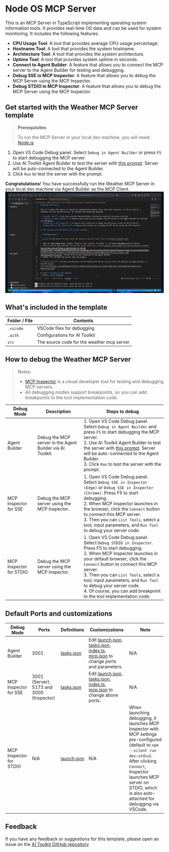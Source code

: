 # Node OS MCP Server

This is an MCP Server in TypeScript implementing operating system information tools. It provides real-time OS data and can be used for system monitoring. It includes the following features:

- **CPU Usage Tool**: A tool that provides average CPU usage percentage.
- **Hostname Tool**: A tool that provides the system hostname.
- **Architecture Tool**: A tool that provides the system architecture.
- **Uptime Tool**: A tool that provides system uptime in seconds.
- **Connect to Agent Builder**: A feature that allows you to connect the MCP server to the Agent Builder for testing and debugging.
- **Debug SSE in MCP Inspector**: A feature that allows you to debug the MCP Server using the MCP Inspector.
- **Debug STDIO in MCP Inspector**: A feature that allows you to debug the MCP Server using the MCP Inspector.

## Get started with the Weather MCP Server template

> **Prerequisites**
>
> To run the MCP Server in your local dev machine, you will need: [Node.js](https://nodejs.org/)

1. Open VS Code Debug panel. Select `Debug in Agent Builder` or press `F5` to start debugging the MCP server.
2. Use AI Toolkit Agent Builder to test the server with [this prompt](vscode://ms-windows-ai-studio.windows-ai-studio/open_prompt_builder?model_id=github/gpt-4o-mini&&system_prompt=You%20are%20a%20weather%20forecast%20professional%20that%20can%20tell%20weather%20information%20based%20on%20given%20location&&user_prompt=What%20is%20the%20weather%20in%20Shanghai?&track_from=vsc_md&mcp=node_os_mcp). Server will be auto-connected to the Agent Builder.
3. Click `Run` to test the server with the prompt.

**Congratulations**! You have successfully run the Weather MCP Server in your local dev machine via Agent Builder as the MCP Client.
![DebugMCP](https://raw.githubusercontent.com/microsoft/windows-ai-studio-templates/refs/heads/dev/mcpServers/mcp_debug.gif)

## What's included in the template

| Folder / File | Contents                                   |
| ------------- | ------------------------------------------ |
| `.vscode`     | VSCode files for debugging                 |
| `.aitk`       | Configurations for AI Toolkit              |
| `src`         | The source code for the weather mcp server |

## How to debug the Weather MCP Server

> Notes:
>
> - [MCP Inspector](https://github.com/modelcontextprotocol/inspector) is a visual developer tool for testing and debugging MCP servers.
> - All debugging modes support breakpoints, so you can add breakpoints to the tool implementation code.

| Debug Mode              | Description                                               | Steps to debug                                                                                                                                                                                                                                                                                                                                                                                                                                                                                                                                                                                                                             |
| ----------------------- | --------------------------------------------------------- | ------------------------------------------------------------------------------------------------------------------------------------------------------------------------------------------------------------------------------------------------------------------------------------------------------------------------------------------------------------------------------------------------------------------------------------------------------------------------------------------------------------------------------------------------------------------------------------------------------------------------------------------ |
| Agent Builder           | Debug the MCP server in the Agent Builder via AI Toolkit. | 1. Open VS Code Debug panel. Select `Debug in Agent Builder` and press `F5` to start debugging the MCP server.<br>2. Use AI Toolkit Agent Builder to test the server with [this prompt](vscode://ms-windows-ai-studio.windows-ai-studio/open_prompt_builder?model_id=github/gpt-4o-mini&&system_prompt=You%20are%20a%20weather%20forecast%20professional%20that%20can%20tell%20weather%20information%20based%20on%20given%20location&&user_prompt=What%20is%20the%20weather%20in%20Shanghai?&track_from=vsc_md&mcp=node_os_mcp). Server will be auto-connected to the Agent Builder.<br>3. Click `Run` to test the server with the prompt. |
| MCP Inspector for SSE   | Debug the MCP server using the MCP Inspector.             | 1. Open VS Code Debug panel. Select `Debug SSE in Inspector (Edge)` or `Debug SSE in Inspector (Chrome)`. Press F5 to start debugging.<br>2. When MCP Inspector launches in the browser, click the `Connect` button to connect this MCP server.<br>3. Then you can `List Tools`, select a tool, input parameters, and `Run Tool` to debug your server code.<br>                                                                                                                                                                                                                                                                            |
| MCP Inspector for STDIO | Debug the MCP server using the MCP Inspector.             | 1. Open VS Code Debug panel. Select `Debug STDIO in Inspector`. Press F5 to start debugging.<br>2. When MCP Inspector launches in your default browser, click the `Connect` button to connect this MCP server.<br>3. Then you can `List Tools`, select a tool, input parameters, and `Run Tool` to debug your server code.<br>4. Of course, you can add breakpoint to the tool implementation code.                                                                                                                                                                                                                                        |

## Default Ports and customizations

| Debug Mode              | Ports                                    | Definitions                        | Customizations                                                                                                                                                  | Note                                                                                                                                                                                                                                                    |
| ----------------------- | ---------------------------------------- | ---------------------------------- | --------------------------------------------------------------------------------------------------------------------------------------------------------------- | ------------------------------------------------------------------------------------------------------------------------------------------------------------------------------------------------------------------------------------------------------- |
| Agent Builder           | 3001                                     | [tasks.json](.vscode/tasks.json)   | Edit [launch.json](.vscode/launch.json), [tasks.json](.vscode/tasks.json), [index.ts](src/index.ts), [mcp.json](.aitk/mcp.json) to change ports and parameters. | N/A                                                                                                                                                                                                                                                     |
| MCP Inspector for SSE   | 3001 (Server); 5173 and 3000 (Inspector) | [tasks.json](.vscode/tasks.json)   | Edit [launch.json](.vscode/launch.json), [tasks.json](.vscode/tasks.json), [index.ts](src/index.ts), [mcp.json](.aitk/mcp.json) to change above ports.          | N/A                                                                                                                                                                                                                                                     |
| MCP Inspector for STDIO | N/A                                      | [launch.json](.vscode/launch.json) | N/A                                                                                                                                                             | When launching debugging, it launches MCP Inspector with MCP settings pre-configured (default to `npm --silent run dev:stdio`). After clicking `Connect`, Inspector launches MCP server on STDIO, which is also auto-attached for debugging via VSCode. |

## Feedback

If you have any feedback or suggestions for this template, please open an issue on the [AI Toolkit GitHub repository](https://github.com/microsoft/vscode-ai-toolkit/issues)
